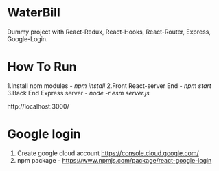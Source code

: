 # WaterBill

Dummy project with React-Redux, React-Hooks, React-Router, Express, Google-Login.

# How To Run
 1.Install npm modules - *npm install*
 2.Front React-server End - *npm start*
 3.Back End Express server - *node -r esm server.js*
 
http://localhost:3000/

# Google login
  1. Create google cloud account https://console.cloud.google.com/
  2. npm package - https://www.npmjs.com/package/react-google-login




